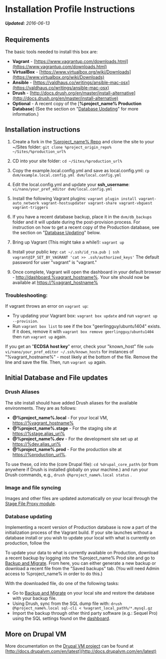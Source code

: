 Installation Profile Instructions
=================================
###### **Updated:** _2016-06-13_


## Requirements

The basic tools needed to install this box are:

* **Vagrant** - [https://www.vagrantup.com/downloads.html](https://www.vagrantup.com/downloads.html)
* **VirtualBox** - [https://www.virtualbox.org/wiki/Downloads](https://www.virtualbox.org/wiki/Downloads)
* **Ansible** - [https://valdhaus.co/writings/ansible-mac-osx](https://valdhaus.co/writings/ansible-mac-osx)
* **Drush** - [http://docs.drush.org/en/master/install-alternative](http://docs.drush.org/en/master/install-alternative)
* **Optional** - A recent copy of the [**%project_name% Production Database**] (See the section on "[Database Updating](#DB_Updates)" for more information.)


## Installation instructions

1. Create a fork in the [%project_name% Repo](%project_upstream_repo%) and clone the site to your ~/Sites folder: `git clone %project_origin_repo% ~/Sites/%production_url%`

2. CD into your site folder: `cd ~/Sites/%production_url%`

3. Copy the example.local.config.yml and save as local.config.yml: `cp dvm/example.local.config.yml dvm/local.config.yml`

4. Edit the local.config.yml and update your **ssh_username**: `vi/nano/your_pref_editor dvm/local.config.yml`

5. Install the following Vagrant plugins: `vagrant plugin install vagrant-auto_network vagrant-hostsupdater vagrant-share vagrant-vbguest vagrant-triggers`

6. If you have a recent database backup, place it in the `dvm/db_backups` folder and it will update during the post-provision process. For instruction on how to get a recent copy of the Production database, see the section on "[Database Updating](#DB_Updates)" below.

7. Bring up Vagrant (This might take a while!): `vagrant up` 

8. Install your public key: `cat ~/.ssh/id_rsa.pub | ssh vagrant@IP_SET_BY_VAGRANT 'cat >> .ssh/authorized_keys'` The default password for user "vagrant" is "vagrant."

9. Once complete, Vagrant will open the dashboard in your default browser - [http://dashboard.%vagrant_hostname%](http://dashboard.%vagrant_hostname%). Your site should now be available at [https://%vagrant_hostname%](https://%vagrant_hostname%)

### Troubleshooting: 

If vagrant throws an error on `vagrant up`: 

* Try updating your Vagrant box: `vagrant box update` and run `vagrant up --provision`.
* Run `vagrant box list` to see if the box "geerlingguy/ubuntu1404" exists. If it does, remove it with `vagrant box remove geerlingguy/ubuntu1404` then run `vagrant up` again.

If you get an "**ECDSA host key**" error, check your "known_host" file `sudo vi/nano/your_pref_editor ~/.ssh/known_hosts` for instances of "%vagrant_hostname%" - most likely at the bottom of the file. Remove the line and save the file. Then, run `vagrant up` again.


## Initial Database and File updates

### Drush Aliases

The site install should have added Drush aliases for the available environments. They are as follows: 

* **@%project_name%.local** - For your local VM, [https://%vagrant_hostname%](https://%vagrant_hostname%)
* **@%project_name%.stage** - For the staging site at [https://%stage.alias_uri%](https://%stage.alias_uri%)
* **@%project_name%.dev** - For the development site set up at [https://%dev.alias_uri%](https://%dev.alias_uri%)
* **@%project_name%.prod** -  For the production site at [https://%production_url%](https://%production_url%).

To use these, cd into the (core Drupal file): `cd %drupal_core_path%` (or from anywhere if Drush is installed globally on your machine.) and run your Drush commands, e.g., `drush @%project_name%.local status` .

### Image and file syncing

Images and other files are updated automatically on your local through the [Stage File Proxy module](https://www.drupal.org/project/stage_file_proxy).

### <a name="DB_Updates"></a> Database updating

Implementing a recent version of Production database is now a part of the initialization process of the Vagrant build. If your site launches without a database install or you wish to update your local with what is currently on production, follow the 

To update your data to what is currently available on Production, download a recent backup by logging into the %project_name% Prod site and go to [Backup and Migrate](https://%production_url%/admin/config/system/backup_migrate).
From here, you can either generate a new backup or download a recent file from the "Saved backups" tab. (You will need Admin access to %project_name% in order to do this.)

With the downloaded file, do one of the following tasks:

* Go to [Backup and Migrate](https://%vagrant_hostname%/admin/config/system/backup_migrate) on your local site and restore the database with your backup file.
* Using Drush, sync from the SQL dump file with: `drush @%project_name%.local sql-cli < %vagrant_local_path%/*.mysql.gz`
* Import the backup through other third party software (e.g.: Sequel Pro) using the SQL settings found on the [dashboard](http://dashboard.%vagrant_hostname%).


## More on Drupal VM

More documentation on the [Drupal VM project](http://www.drupalvm.com) can be found at [http://docs.drupalvm.com/en/latest](http://docs.drupalvm.com/en/latest)
